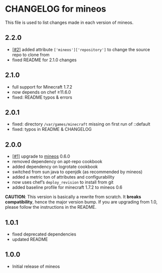 # CHANGELOG for mineos

This file is used to list changes made in each version of mineos.

## 2.2.0

* [\[#2\]](https://github.com/kaimi/chef-mineos/issues/2) added attribute 
  `['mineos']['repository']` to change the source repo to clone from
* fixed README for 2.1.0 changes

## 2.1.0

* full support for Minecraft 1.7.2
* now depends on chef ≥11.6.0
* fixed: README typos & errors

## 2.0.1

* fixed: directory `/var/games/minecraft` missing on first run of ::default
* fixed: typos in README & CHANGELOG

## 2.0.0

* [\[#1\]](https://github.com/kaimi/chef-mineos/issues/1) upgrade to 
  [mineos](https://github.com/hexparrot/mineos) 0.6.0
* removed dependency on apt-repo cookbook
* added dependency on logrotate cookbook
* switched from sun java to openjdk (as recommended by mineos)
* added a metric ton of attributes and configurability
* now uses chef’s `deploy_revision` to install from git
* added baseline profile for minecraft 1.7.2 to mineos 0.6

__CAUTION__: This version is basically a rewrite from scratch. It __breaks 
compatibility__, hence the major version bump. If you are upgrading from 
1.0, please follow the instructions in the README.

## 1.0.1

* fixed deprecated dependencies
* updated README

## 1.0.0

* Initial release of mineos
